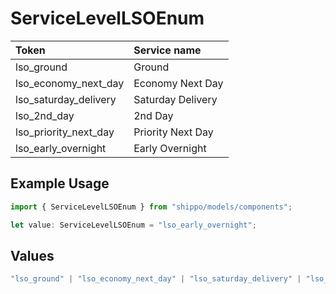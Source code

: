 # ServiceLevelLSOEnum

|Token | Service name|
|:---|:---|
| lso_ground | Ground|
| lso_economy_next_day | Economy Next Day|
| lso_saturday_delivery | Saturday Delivery|
| lso_2nd_day | 2nd Day|
| lso_priority_next_day | Priority Next Day|
| lso_early_overnight | Early Overnight|


## Example Usage

```typescript
import { ServiceLevelLSOEnum } from "shippo/models/components";

let value: ServiceLevelLSOEnum = "lso_early_overnight";
```

## Values

```typescript
"lso_ground" | "lso_economy_next_day" | "lso_saturday_delivery" | "lso_2nd_day" | "lso_priority_next_day" | "lso_early_overnight"
```